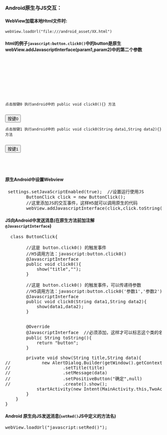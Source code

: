 ### Android原生与JS交互：

#### WebView加载本地Html文件时:
<code>webView.loadUrl("file:///android_asset/XX.html")</code>


#### html的例子<code>javascript:button.click0()</code>中的button是原生webView.addJavascriptInterface(param1,param2)中的第二个参数

<pre>
<!DOCTYPE html PUBLIC "-//W3C//DTD XHTML 1.0 Transitional//EN"
        "http://www.w3.org/TR/xhtml1/DTD/xhtml1-transitional.dtd">
<html xmlns="http://www.w3.org/1999/xhtml">
<head>
    <meta http-equiv="Content-Type" content="text/html; charset=utf-8"/>
    <title>这里是一个H5页面</title>
</head>

<body><code>
<p id="ptext">点击按键0 执行android中的 public void click0(){} 方法</p>
<Button id="buttonId0" class="buttonClass" onclick="javascript:button.click0()">按键0</Button>
<p>点击按键1 执行android中的 public void click0(String data1,String data2){}方法</p>
<Button id="buttonId1" class="buttonClass" onclick="javascript:button.click0('参数1','参数2')">按键1
</Button>

<script>
        function setRed(){
        //这个方法设置 id 为 ptext 的元素的背景色为红色
        var a = document.getElementById('ptext');
        a.style.backgroundColor="#F00";
    }
    function setColor(color,text){
        //这个方法设置 id 为 ptext 的元素的背景色为指定颜色
        //设置 id 为 ptext 的元素的内容为text
        var a = document.getElementById('ptext');
        a.style.backgroundColor=color;
        a.innerHTML = text;
    }

</script>
</body>
</code></pre>


#### 原生Android中设置Webview
<pre>
 settings.setJavaScriptEnabled(true);  //设置运行使用JS
        ButtonClick click = new ButtonClick();
        //这里添加JS的交互事件，这样H5就可以调用原生的代码
        webView.addJavascriptInterface(click,click.toString());
</pre>

#### JS向Android中发送消息(在原生方法前加注解<code> @JavascriptInterface</code>)
<pre>
  class ButtonClick{

        //这是 button.click0() 的触发事件
        //H5调用方法：javascript:button.click0()
        @JavascriptInterface
        public void click0(){
            show("title","");
        }

        //这是 button.click0() 的触发事件，可以传递待参数
        //H5调用方法：javascript:button.click0('参数1','参数2')
        @JavascriptInterface
        public void click0(String data1,String data2){
            show(data1,data2);
        }


        @Override
        @JavascriptInterface  //必须添加，这样才可以标志这个类的名称是 button
        public String toString(){
            return "button";
        }

        private void show(String title,String data){
//            new AlertDialog.Builder(getWindow().getContext())
//                    .setTitle(title)
//                    .setMessage(data)
//                    .setPositiveButton("确定",null)
//                    .create().show();
            startActivity(new Intent(MainActivity.this,TwoActivity.class));
        }
    }
}
</pre>

#### Android 原生向JS发送消息(<code>setRed()</code>JS中定义的方法名)

<pre>
webView.loadUrl("javascript:setRed()");
</pre>